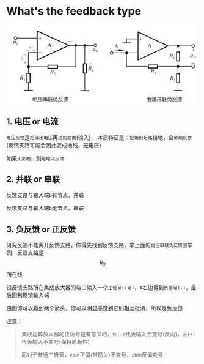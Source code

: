 # What's the feedback type

![](../../.gitbook/assets/feedbacks.png)

## 1. 电压 or 电流

`电压反馈`是`把输出电压`再`送到前面`\(输入\)， 本质特征是：`把输出短路`接地，会`影响反馈`\(反馈支路可能会因此变成地线，无电压\)

如果`无影响`，则`是电流反馈`

## 2. 并联 or 串联

反馈支路与输入端`b`有节点，并联

反馈支路与输入端`b`无节点，串联

## 3. 负反馈 or 正反馈

研究反馈不能离开反馈支路，你得先找到反馈支路，拿上面的`电压串联负反馈图`举例，反馈支路是$$R_2$$所在线

设反馈支路所在集成放大器的端口输入一个`正信号(+号)`，`A`右边得到`负信号(-)`，最后回到反馈输入端

由图你可以看到两个箭头，你可以明显感觉到它们相互抵消，所以是负反馈

注意：

> 集成运算放大器的正负号是有意义的，`负(-)`代表输入会变号\(反向\)，`正(+)`代表输入不变号\(保持原极性\)
>
> 而对于普通三极管，`eb结`正偏\(带箭头\)不变号，`cb结`反偏变号

